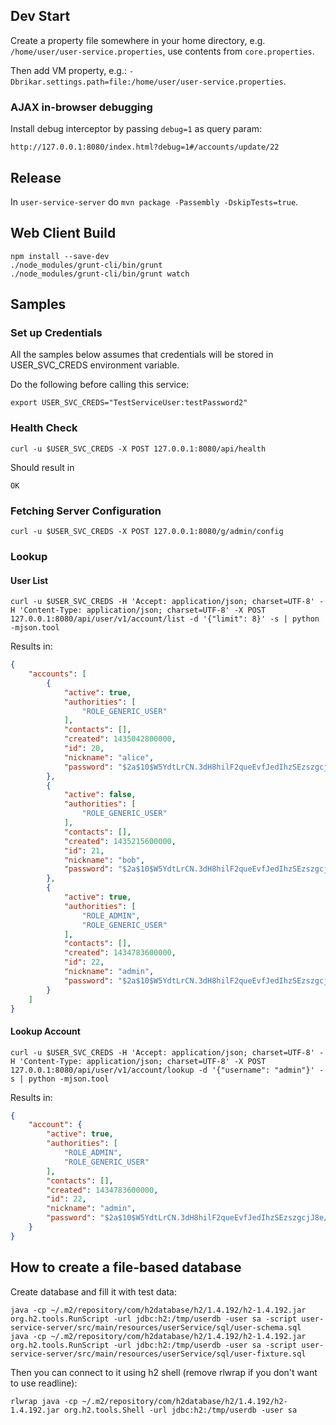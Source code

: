 
## Dev Start

Create a property file somewhere in your home directory, e.g. ``/home/user/user-service.properties``, use contents from ``core.properties``.

Then add VM property, e.g.: ``-Dbrikar.settings.path=file:/home/user/user-service.properties``.

### AJAX in-browser debugging

Install debug interceptor by passing ``debug=1`` as query param:

```
http://127.0.0.1:8080/index.html?debug=1#/accounts/update/22
```

## Release

In ``user-service-server`` do ``mvn package -Passembly -DskipTests=true``.

## Web Client Build

```
npm install --save-dev
./node_modules/grunt-cli/bin/grunt
./node_modules/grunt-cli/bin/grunt watch
```

## Samples

### Set up Credentials

All the samples below assumes that credentials will be stored in USER_SVC_CREDS environment
variable.

Do the following before calling this service:

```
export USER_SVC_CREDS="TestServiceUser:testPassword2"
```

### Health Check

```
curl -u $USER_SVC_CREDS -X POST 127.0.0.1:8080/api/health
```

Should result in

```
OK
```

### Fetching Server Configuration

```
curl -u $USER_SVC_CREDS -X POST 127.0.0.1:8080/g/admin/config
```


### Lookup

#### User List

```
curl -u $USER_SVC_CREDS -H 'Accept: application/json; charset=UTF-8' -H 'Content-Type: application/json; charset=UTF-8' -X POST 127.0.0.1:8080/api/user/v1/account/list -d '{"limit": 8}' -s | python -mjson.tool
```

Results in:

```json
{
    "accounts": [
        {
            "active": true,
            "authorities": [
                "ROLE_GENERIC_USER"
            ],
            "contacts": [],
            "created": 1435042800000,
            "id": 20,
            "nickname": "alice",
            "password": "$2a$10$W5YdtLrCN.3dH8hilF2queEvfJedIhzSEzszgcjJ8e/NrWBCURIUW"
        },
        {
            "active": false,
            "authorities": [
                "ROLE_GENERIC_USER"
            ],
            "contacts": [],
            "created": 1435215600000,
            "id": 21,
            "nickname": "bob",
            "password": "$2a$10$W5YdtLrCN.3dH8hilF2queEvfJedIhzSEzszgcjJ8e/NrWBCURIUW"
        },
        {
            "active": true,
            "authorities": [
                "ROLE_ADMIN",
                "ROLE_GENERIC_USER"
            ],
            "contacts": [],
            "created": 1434783600000,
            "id": 22,
            "nickname": "admin",
            "password": "$2a$10$W5YdtLrCN.3dH8hilF2queEvfJedIhzSEzszgcjJ8e/NrWBCURIUW"
        }
    ]
}
```

#### Lookup Account

```
curl -u $USER_SVC_CREDS -H 'Accept: application/json; charset=UTF-8' -H 'Content-Type: application/json; charset=UTF-8' -X POST 127.0.0.1:8080/api/user/v1/account/lookup -d '{"username": "admin"}' -s | python -mjson.tool
```

Results in:

```json
{
    "account": {
        "active": true,
        "authorities": [
            "ROLE_ADMIN",
            "ROLE_GENERIC_USER"
        ],
        "contacts": [],
        "created": 1434783600000,
        "id": 22,
        "nickname": "admin",
        "password": "$2a$10$W5YdtLrCN.3dH8hilF2queEvfJedIhzSEzszgcjJ8e/NrWBCURIUW"
    }
}
```

## How to create a file-based database

Create database and fill it with test data:

```
java -cp ~/.m2/repository/com/h2database/h2/1.4.192/h2-1.4.192.jar org.h2.tools.RunScript -url jdbc:h2:/tmp/userdb -user sa -script user-service-server/src/main/resources/userService/sql/user-schema.sql
java -cp ~/.m2/repository/com/h2database/h2/1.4.192/h2-1.4.192.jar org.h2.tools.RunScript -url jdbc:h2:/tmp/userdb -user sa -script user-service-server/src/main/resources/userService/sql/user-fixture.sql
```


Then you can connect to it using h2 shell (remove rlwrap if you don't want to use readline):

```
rlwrap java -cp ~/.m2/repository/com/h2database/h2/1.4.192/h2-1.4.192.jar org.h2.tools.Shell -url jdbc:h2:/tmp/userdb -user sa
```


